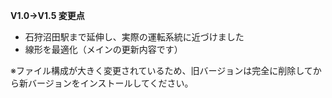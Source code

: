 **V1.0→V1.5 変更点**

- 石狩沼田駅まで延伸し、実際の運転系統に近づけました
- 線形を最適化（メインの更新内容です）

※ファイル構成が大きく変更されているため、旧バージョンは完全に削除してから新バージョンをインストールしてください。
